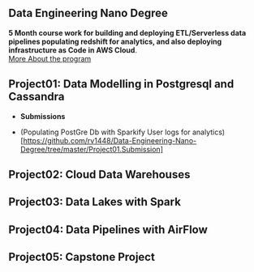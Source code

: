 ## Data Engineering Nano Degree
__5 Month course work for building and deploying ETL/Serverless data pipelines populating redshift for analytics, and also deploying infrastructure as Code in AWS Cloud__.  
[More About the program](https://www.udacity.com/course/data-engineer-nanodegree--nd027)
## Project01: Data Modelling in Postgresql and Cassandra
* __Submissions__
 - (Populating PostGre Db with Sparkify User logs for analytics)[https://github.com/rv1448/Data-Engineering-Nano-Degree/tree/master/Project01.Submission]
## Project02: Cloud Data Warehouses
## Project03: Data Lakes with Spark
## Project04: Data Pipelines with AirFlow
## Project05: Capstone Project
